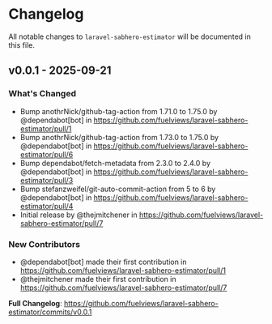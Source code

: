 # Changelog

All notable changes to `laravel-sabhero-estimator` will be documented in this file.

## v0.0.1 - 2025-09-21

### What's Changed

* Bump anothrNick/github-tag-action from 1.71.0 to 1.75.0 by @dependabot[bot] in https://github.com/fuelviews/laravel-sabhero-estimator/pull/1
* Bump anothrNick/github-tag-action from 1.73.0 to 1.75.0 by @dependabot[bot] in https://github.com/fuelviews/laravel-sabhero-estimator/pull/6
* Bump dependabot/fetch-metadata from 2.3.0 to 2.4.0 by @dependabot[bot] in https://github.com/fuelviews/laravel-sabhero-estimator/pull/3
* Bump stefanzweifel/git-auto-commit-action from 5 to 6 by @dependabot[bot] in https://github.com/fuelviews/laravel-sabhero-estimator/pull/4
* Initial release by @thejmitchener in https://github.com/fuelviews/laravel-sabhero-estimator/pull/7

### New Contributors

* @dependabot[bot] made their first contribution in https://github.com/fuelviews/laravel-sabhero-estimator/pull/1
* @thejmitchener made their first contribution in https://github.com/fuelviews/laravel-sabhero-estimator/pull/7

**Full Changelog**: https://github.com/fuelviews/laravel-sabhero-estimator/commits/v0.0.1
